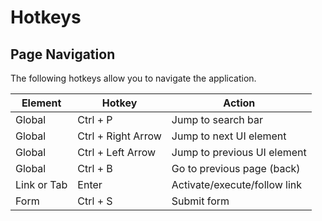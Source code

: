 # Hotkeys

## Page Navigation

The following hotkeys allow you to navigate the application.

| Element           | Hotkey             | Action                                              |
| ----------------- | ------------------ | --------------------------------------------------- |
| Global            | Ctrl + P           | Jump to search bar                                  |
| Global            | Ctrl + Right Arrow | Jump to next UI element                             |
| Global            | Ctrl + Left Arrow  | Jump to previous UI element                         |
| Global            | Ctrl + B           | Go to previous page (back)                          |
| Link or Tab       | Enter              | Activate/execute/follow link                        |
| Form              | Ctrl + S           | Submit form                                         |